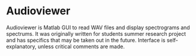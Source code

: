 # Audioviewer
Audioviewer is Matlab GUI to read WAV files and display spectrograms and spectrums. It was originally written for students summer research project and has specifics that may be taken out in the future. Interface is self-explanatory, unless critical comments are made.

